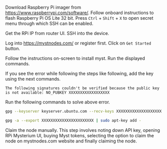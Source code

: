 Download Raspberry Pi imager from https://www.raspberrypi.com/software/. Follow onboard instructions to flash Raspberry Pi OS Lite 32 bit. Press `Ctrl` + `Shift` + `X` to open secret menu through which SSH can be enabled.

Get the RPi IP from router UI. SSH into the device.

Log into https://mystnodes.com/ or register first. Click on `Get Started` button.

Follow the instructions on-screen to install myst. Run the displayed commands.

If you see the error while following the steps like following, add the key using the next commands.

```
The following signatures couldn't be verified because the public key is not available: NO_PUBKEY XXXXXXXXXXXXXXXXXX
```
Run the following commands to solve above error.
```bash
gpg --keyserver keyserver.ubuntu.com --recv-keys XXXXXXXXXXXXXXXXXXXX
```
```bash
gpg -a --export XXXXXXXXXXXXXXXXXXXXXXX | sudo apt-key add -
```
Claim the node manually. This step involves noting down API key, opening RPi Mysterium UI, buying Myst tokens, selecting the option to claim the node on mystnodes.com website and finally claiming the node.
